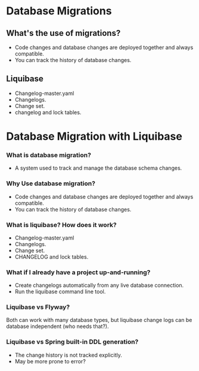 # Database Migrations

## What's the use of migrations?
* Code changes and database changes are deployed together and always compatible.
* You can track the history of database changes.

## Liquibase
* Changelog-master.yaml
* Changelogs.
* Change set.
* changelog and lock tables.

# Database Migration with Liquibase
### What is database migration?
* A system used to track and manage the database schema changes.
### Why Use database migration?
* Code changes and database changes are deployed together and always compatible.
* You can track the history of database changes.
### What is liquibase? How does it work?
* Changelog-master.yaml
* Changelogs.
* Change set.
* CHANGELOG and lock tables.
### What if I already have a project up-and-running?
* Create changelogs automatically from any live database connection.
* Run the liquibase command line tool.
### Liquibase vs Flyway?
Both can work with many database types, but liquibase change logs can be database independent (who needs that?).
### Liquibase vs Spring built-in DDL generation?
- The change history is not tracked explicitly.
- May be more prone to error?
